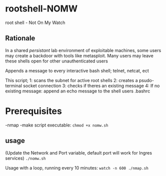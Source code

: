 # rootshell-NOMW
root shell - Not On My Watch

## Rationale
In a shared *persistant* lab environment of exploitable machines, some users may create a backdoor with tools like metasploit. 
Many users may leave these shells open for other unauthenticated users

Appends a message to every interactive bash shell; telnet, netcat, ect

This script;
  1: scans the subnet for active root shells
  2: creates a psudo-terminal socket connection
  3: checks if theres an existing message
  4: If no existing message: append an echo message to the shell users .bashrc 
  
  
# Prerequisites
-nmap
-make script executable:
  `chmod +x nomw.sh`

## usage
(Update the Network and Port variable, default port will work for Ingres services)
`./nomw.sh`

Usage with a loop, running every 10 minutes:
  `watch -n 600 ./nmap.sh`
